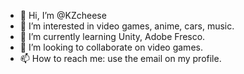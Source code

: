 - 👋 Hi, I’m @KZcheese
- 👀 I’m interested in video games, anime, cars, music.
- 🌱 I’m currently learning Unity, Adobe Fresco.
- 💞️ I’m looking to collaborate on video games.
- 📫 How to reach me: use the email on my profile.

<!---
KZcheese/KZcheese is a ✨ special ✨ repository because its `README.md` (this file) appears on your GitHub profile.
You can click the Preview link to take a look at your changes.
--->
